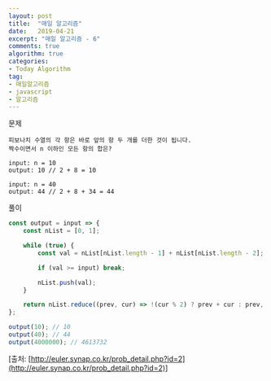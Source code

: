 ```yaml
---
layout: post
title:  "매일 알고리즘"
date:   2019-04-21
excerpt: "매일 알고리즘 - 6"
comments: true
algorithm: true
categories:
- Today Algorithm
tag:
- 매일알고리즘
- javascript
- 알고리즘
---
```


문제
```
피보나치 수열의 각 항은 바로 앞의 항 두 개를 더한 것이 됩니다.
짝수이면서 n 이하인 모든 항의 합은?

input: n = 10
output: 10 // 2 + 8 = 10

input: n = 40
output: 44 // 2 + 8 + 34 = 44
```

풀이
```javascript
const output = input => {
    const nList = [0, 1];

    while (true) {
        const val = nList[nList.length - 1] + nList[nList.length - 2];

        if (val >= input) break;

        nList.push(val);
    }

    return nList.reduce((prev, cur) => !(cur % 2) ? prev + cur : prev, 0);
};

output(10); // 10
output(40); // 44
output(4000000); // 4613732
```

[출처: [http://euler.synap.co.kr/prob_detail.php?id=2](http://euler.synap.co.kr/prob_detail.php?id=2)]
